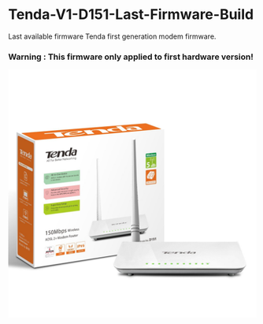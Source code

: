 # Tenda-V1-D151-Last-Firmware-Build
Last available firmware Tenda first generation modem firmware.


### Warning : This firmware only applied to first hardware version! 

<img src="./product-picture.jpg">
